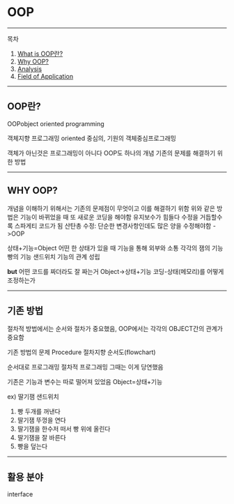 # OOP

---
목차
1. [What is OOP란?](#OOP란?)
2. [Why OOP?](#Why-OOP?)
3. [Analysis](#코드-분석)
4. [Field of Application](#활용-분야)

___
## OOP란?
OOPobject oriented programming

객체지향 프로그래밍
oriented 중심의, 기원의
객체중심프로그래밍

객체가 아닌것은 프로그래밍이 아니다
OOP도 하나의 개념
기존의 문제를 해결하기 위한 방법


___
## WHY OOP?
개념을 이해하기 위해서는 기존의 문제점이 무엇이고 이를 해결하기 위함
위와 같은 방법은
기능이 바뀌었을 때 또 새로운 코딩을 해야함
유지보수가 힘들다
수정을 거듭할수록 스파게티 코드가 됨
산탄총 수정:
단순한 변경사항인데도 많은 양을 수정해야함
->OOP

상태+기능=Object
어떤 한 상태가 있을 때 기능을 통해 외부와 소통
각각의 잼의 기능 빵의 기능 샌드위치 기능의 관계 성립

<b>but</b>
어떤 코드를 짜더라도 잘 짜는거
Object->상태+기능
코딩-상태(메모리)를 어떻게 조정하는가



___
## 기존 방법


절차적 방법에서는 순서와 절차가 중요했음,
OOP에서는 각각의 OBJECT간의 관계가 중요함


기존 방법의 문제
Procedure 절차지향 순서도(flowchart)

순서대로 프로그래밍
절차적 프로그래밍
그때는 이게 당연했음

기존은 기능과 변수는 따로 떨어져 있었음
Object=상태+기능

ex) 딸기잼 샌드위치
1. 빵 두개를 꺼낸다
2. 딸기잼 뚜껑을 연다
3. 딸기잼을 한수저 떠서 빵 위에 올린다
4. 딸기잼을 잘 바른다
5. 빵을 덮는다
___
## 활용 분야

interface